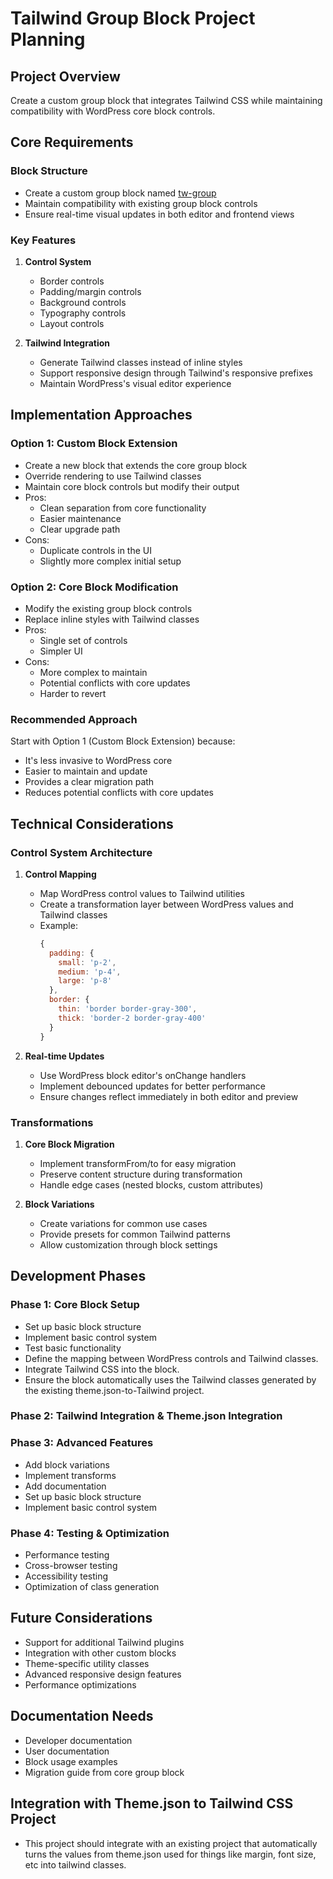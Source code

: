 # Tailwind Group Block Project Planning

## Project Overview
Create a custom group block that integrates Tailwind CSS while maintaining compatibility with WordPress core block controls.

## Core Requirements

### Block Structure
- Create a custom group block named [tw-group](cci:7://file:///c:/Users/nukag/Local%20Sites/nukageredesign/app/public/wp-content/themes/nukage2025/resources/blocks/tw-group:0:0-0:0)
- Maintain compatibility with existing group block controls
- Ensure real-time visual updates in both editor and frontend views

### Key Features
1. **Control System**
   - Border controls
   - Padding/margin controls
   - Background controls
   - Typography controls
   - Layout controls

2. **Tailwind Integration**
   - Generate Tailwind classes instead of inline styles
   - Support responsive design through Tailwind's responsive prefixes
   - Maintain WordPress's visual editor experience

## Implementation Approaches

### Option 1: Custom Block Extension
- Create a new block that extends the core group block
- Override rendering to use Tailwind classes
- Maintain core block controls but modify their output
- Pros:
  - Clean separation from core functionality
  - Easier maintenance
  - Clear upgrade path
- Cons:
  - Duplicate controls in the UI
  - Slightly more complex initial setup

### Option 2: Core Block Modification
- Modify the existing group block controls
- Replace inline styles with Tailwind classes
- Pros:
  - Single set of controls
  - Simpler UI
- Cons:
  - More complex to maintain
  - Potential conflicts with core updates
  - Harder to revert

### Recommended Approach
Start with Option 1 (Custom Block Extension) because:
- It's less invasive to WordPress core
- Easier to maintain and update
- Provides a clear migration path
- Reduces potential conflicts with core updates

## Technical Considerations

### Control System Architecture
1. **Control Mapping**
   - Map WordPress control values to Tailwind utilities
   - Create a transformation layer between WordPress values and Tailwind classes
   - Example:
     ```javascript
     {
       padding: {
         small: 'p-2',
         medium: 'p-4',
         large: 'p-8'
       },
       border: {
         thin: 'border border-gray-300',
         thick: 'border-2 border-gray-400'
       }
     }
     ```

2. **Real-time Updates**
   - Use WordPress block editor's onChange handlers
   - Implement debounced updates for better performance
   - Ensure changes reflect immediately in both editor and preview

### Transformations
1. **Core Block Migration**
   - Implement transformFrom/to for easy migration
   - Preserve content structure during transformation
   - Handle edge cases (nested blocks, custom attributes)

2. **Block Variations**
   - Create variations for common use cases
   - Provide presets for common Tailwind patterns
   - Allow customization through block settings

## Development Phases
### Phase 1: Core Block Setup
- Set up basic block structure
- Implement basic control system
- Test basic functionality
- Define the mapping between WordPress controls and Tailwind classes.
- Integrate Tailwind CSS into the block.
- Ensure the block automatically uses the Tailwind classes generated by the existing theme.json-to-Tailwind project.


### Phase 2: Tailwind Integration & Theme.json Integration
### Phase 3: Advanced Features
- Add block variations
- Implement transforms
- Add documentation
- Set up basic block structure
- Implement basic control system

### Phase 4: Testing & Optimization
- Performance testing
- Cross-browser testing
- Accessibility testing
- Optimization of class generation

## Future Considerations
- Support for additional Tailwind plugins
- Integration with other custom blocks
- Theme-specific utility classes
- Advanced responsive design features
- Performance optimizations

## Documentation Needs
- Developer documentation
- User documentation
- Block usage examples
- Migration guide from core group block

## Integration with Theme.json to Tailwind CSS Project
- This project should integrate with an existing project that automatically turns the values from theme.json used for things like margin, font size, etc into tailwind classes.